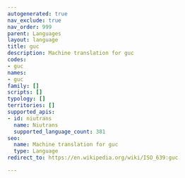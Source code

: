 ```yaml
---
autogenerated: true
nav_exclude: true
nav_order: 999
parent: Languages
layout: language
title: guc
description: Machine translation for guc
codes:
- guc
names:
- guc
family: []
scripts: []
typology: []
territories: []
supported_apis:
- id: niutrans
  name: Niutrans
  supported_language_count: 381
seo:
  name: Machine translation for guc
  type: Language
redirect_to: https://en.wikipedia.org/wiki/ISO_639:guc

---
```


